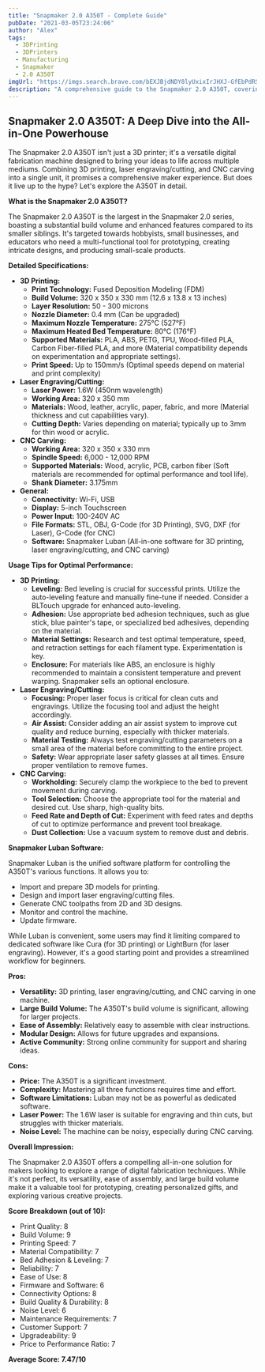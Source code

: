```yaml
---
title: "Snapmaker 2.0 A350T - Complete Guide"
pubDate: "2021-03-05T23:24:06"
author: "Alex"
tags:
  - 3DPrinting
  - 3DPrinters
  - Manufacturing
  - Snapmaker
  - 2.0 A350T
imgUrl: "https://imgs.search.brave.com/bEXJBjdNDY8lyUxixIrJHXJ-GfEbPdRSINGcNT7eN4w/rs:fit:860:0:0:0/g:ce/aHR0cHM6Ly9tLm1l/ZGlhLWFtYXpvbi5j/b20vaW1hZ2VzL0kv/NDE5dWZlam04Q0wu/anBn"
description: "A comprehensive guide to the Snapmaker 2.0 A350T, covering specifications, usage tips, and comparisons with similar products."
---
```


## Snapmaker 2.0 A350T: A Deep Dive into the All-in-One Powerhouse

The Snapmaker 2.0 A350T isn't just a 3D printer; it's a versatile digital fabrication machine designed to bring your ideas to life across multiple mediums. Combining 3D printing, laser engraving/cutting, and CNC carving into a single unit, it promises a comprehensive maker experience. But does it live up to the hype? Let's explore the A350T in detail.

**What is the Snapmaker 2.0 A350T?**

The Snapmaker 2.0 A350T is the largest in the Snapmaker 2.0 series, boasting a substantial build volume and enhanced features compared to its smaller siblings. It's targeted towards hobbyists, small businesses, and educators who need a multi-functional tool for prototyping, creating intricate designs, and producing small-scale products.

**Detailed Specifications:**

*   **3D Printing:**
    *   **Print Technology:** Fused Deposition Modeling (FDM)
    *   **Build Volume:** 320 x 350 x 330 mm (12.6 x 13.8 x 13 inches)
    *   **Layer Resolution:** 50 - 300 microns
    *   **Nozzle Diameter:** 0.4 mm (Can be upgraded)
    *   **Maximum Nozzle Temperature:** 275°C (527°F)
    *   **Maximum Heated Bed Temperature:** 80°C (176°F)
    *   **Supported Materials:** PLA, ABS, PETG, TPU, Wood-filled PLA, Carbon Fiber-filled PLA, and more (Material compatibility depends on experimentation and appropriate settings).
    *   **Print Speed:** Up to 150mm/s (Optimal speeds depend on material and print complexity)
*   **Laser Engraving/Cutting:**
    *   **Laser Power:** 1.6W (450nm wavelength)
    *   **Working Area:** 320 x 350 mm
    *   **Materials:** Wood, leather, acrylic, paper, fabric, and more (Material thickness and cut capabilities vary).
    *   **Cutting Depth:** Varies depending on material; typically up to 3mm for thin wood or acrylic.
*   **CNC Carving:**
    *   **Working Area:** 320 x 350 x 330 mm
    *   **Spindle Speed:** 6,000 - 12,000 RPM
    *   **Supported Materials:** Wood, acrylic, PCB, carbon fiber (Soft materials are recommended for optimal performance and tool life).
    *   **Shank Diameter:** 3.175mm
*   **General:**
    *   **Connectivity:** Wi-Fi, USB
    *   **Display:** 5-inch Touchscreen
    *   **Power Input:** 100-240V AC
    *   **File Formats:** STL, OBJ, G-Code (for 3D Printing), SVG, DXF (for Laser), G-Code (for CNC)
    *   **Software:** Snapmaker Luban (All-in-one software for 3D printing, laser engraving/cutting, and CNC carving)

**Usage Tips for Optimal Performance:**

*   **3D Printing:**
    *   **Leveling:** Bed leveling is crucial for successful prints. Utilize the auto-leveling feature and manually fine-tune if needed. Consider a BLTouch upgrade for enhanced auto-leveling.
    *   **Adhesion:** Use appropriate bed adhesion techniques, such as glue stick, blue painter's tape, or specialized bed adhesives, depending on the material.
    *   **Material Settings:** Research and test optimal temperature, speed, and retraction settings for each filament type. Experimentation is key.
    *   **Enclosure:** For materials like ABS, an enclosure is highly recommended to maintain a consistent temperature and prevent warping. Snapmaker sells an optional enclosure.
*   **Laser Engraving/Cutting:**
    *   **Focusing:** Proper laser focus is critical for clean cuts and engravings. Utilize the focusing tool and adjust the height accordingly.
    *   **Air Assist:** Consider adding an air assist system to improve cut quality and reduce burning, especially with thicker materials.
    *   **Material Testing:** Always test engraving/cutting parameters on a small area of the material before committing to the entire project.
    *   **Safety:** Wear appropriate laser safety glasses at all times. Ensure proper ventilation to remove fumes.
*   **CNC Carving:**
    *   **Workholding:** Securely clamp the workpiece to the bed to prevent movement during carving.
    *   **Tool Selection:** Choose the appropriate tool for the material and desired cut. Use sharp, high-quality bits.
    *   **Feed Rate and Depth of Cut:** Experiment with feed rates and depths of cut to optimize performance and prevent tool breakage.
    *   **Dust Collection:** Use a vacuum system to remove dust and debris.

**Snapmaker Luban Software:**

Snapmaker Luban is the unified software platform for controlling the A350T's various functions. It allows you to:

*   Import and prepare 3D models for printing.
*   Design and import laser engraving/cutting files.
*   Generate CNC toolpaths from 2D and 3D designs.
*   Monitor and control the machine.
*   Update firmware.

While Luban is convenient, some users may find it limiting compared to dedicated software like Cura (for 3D printing) or LightBurn (for laser engraving). However, it's a good starting point and provides a streamlined workflow for beginners.

**Pros:**

*   **Versatility:** 3D printing, laser engraving/cutting, and CNC carving in one machine.
*   **Large Build Volume:** The A350T's build volume is significant, allowing for larger projects.
*   **Ease of Assembly:** Relatively easy to assemble with clear instructions.
*   **Modular Design:** Allows for future upgrades and expansions.
*   **Active Community:** Strong online community for support and sharing ideas.

**Cons:**

*   **Price:** The A350T is a significant investment.
*   **Complexity:** Mastering all three functions requires time and effort.
*   **Software Limitations:** Luban may not be as powerful as dedicated software.
*   **Laser Power:** The 1.6W laser is suitable for engraving and thin cuts, but struggles with thicker materials.
*   **Noise Level:** The machine can be noisy, especially during CNC carving.

**Overall Impression:**

The Snapmaker 2.0 A350T offers a compelling all-in-one solution for makers looking to explore a range of digital fabrication techniques. While it's not perfect, its versatility, ease of assembly, and large build volume make it a valuable tool for prototyping, creating personalized gifts, and exploring various creative projects.

**Score Breakdown (out of 10):**

*   Print Quality: 8
*   Build Volume: 9
*   Printing Speed: 7
*   Material Compatibility: 7
*   Bed Adhesion & Leveling: 7
*   Reliability: 7
*   Ease of Use: 8
*   Firmware and Software: 6
*   Connectivity Options: 8
*   Build Quality & Durability: 8
*   Noise Level: 6
*   Maintenance Requirements: 7
*   Customer Support: 7
*   Upgradeability: 9
*   Price to Performance Ratio: 7

**Average Score: 7.47/10**
